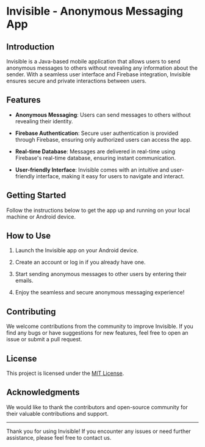 # Invisible - Anonymous Messaging App

## Introduction

Invisible is a Java-based mobile application that allows users to send anonymous messages to others without revealing any information about the sender. With a seamless user interface and Firebase integration, Invisible ensures secure and private interactions between users.

## Features

- **Anonymous Messaging**: Users can send messages to others without revealing their identity.

- **Firebase Authentication**: Secure user authentication is provided through Firebase, ensuring only authorized users can access the app.

- **Real-time Database**: Messages are delivered in real-time using Firebase's real-time database, ensuring instant communication.

- **User-friendly Interface**: Invisible comes with an intuitive and user-friendly interface, making it easy for users to navigate and interact.

## Getting Started

Follow the instructions below to get the app up and running on your local machine or Android device.

## How to Use

1. Launch the Invisible app on your Android device.

2. Create an account or log in if you already have one.

3. Start sending anonymous messages to other users by entering their emails.

4. Enjoy the seamless and secure anonymous messaging experience!

## Contributing

We welcome contributions from the community to improve Invisible. If you find any bugs or have suggestions for new features, feel free to open an issue or submit a pull request.

## License

This project is licensed under the [MIT License](LICENSE).

## Acknowledgments

We would like to thank the contributors and open-source community for their valuable contributions and support.

---

Thank you for using Invisible! If you encounter any issues or need further assistance, please feel free to contact us.
